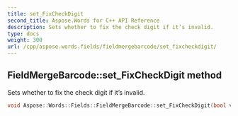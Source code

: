 ```yaml
---
title: set_FixCheckDigit
second_title: Aspose.Words for C++ API Reference
description: Sets whether to fix the check digit if it’s invalid.
type: docs
weight: 300
url: /cpp/aspose.words.fields/fieldmergebarcode/set_fixcheckdigit/
---
```

## FieldMergeBarcode::set_FixCheckDigit method


Sets whether to fix the check digit if it’s invalid.

```cpp
void Aspose::Words::Fields::FieldMergeBarcode::set_FixCheckDigit(bool value)
```

